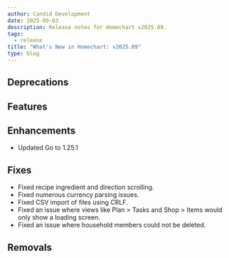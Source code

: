 ```yaml
---
author: Candid Development
date: 2025-09-03
description: Release notes for Homechart v2025.09.
tags:
  - release
title: "What's New in Homechart: v2025.09"
type: blog
---
```


## Deprecations

## Features

## Enhancements

- Updated Go to 1.25.1

## Fixes

- Fixed recipe ingredient and direction scrolling.
- Fixed numerous currency parsing issues.
- Fixed CSV import of files using CRLF.
- Fixed an issue where views like Plan > Tasks and Shop > Items would only show a loading screen.
- Fixed an issue where household members could not be deleted.

## Removals
